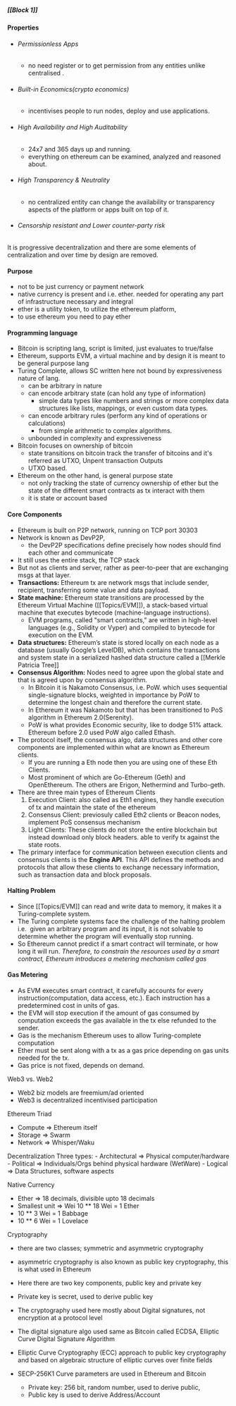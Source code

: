 ##### [[Block 1]]
#### Properties

- ###### Permissionless Apps
	- no need register or to get permission from any entities unlike centralised .
- ###### Built-in Economics(crypto economics)
	- incentivises people to run nodes, deploy and use applications.
- ###### High Availability and High Auditability 
	- 24x7 and 365 days up and running. 
	- everything on ethereum can be examined, analyzed and reasoned about.
- ###### High Transparency & Neutrality
	- no centralized entity can change the availability or transparency aspects of the platform or apps built on top of it.
- ###### Censorship resistant and Lower counter-party risk


It is progressive decentralization and there are some elements of centralization and over time by design are removed.

#### Purpose

- not to be just currency or payment network
- native currency is present and i.e. ether. needed for operating any part of infrastructure necessary and integral
- ether is a utility token, to utilize the ethereum platform, 
- to use ethereum you need to pay ether 

#### Programming language

- Bitcoin is scripting lang, script is limited, just evaluates to true/false
- Ethereum, supports EVM, a virtual machine and by design it is meant to be general purpose lang
- Turing Complete, allows SC written here not bound by expressiveness nature of lang. 
	- can be arbitrary in nature
	- can encode arbitrary state (can hold any type of information)
		- simple data types like numbers and strings or more complex data structures like lists, mappings, or even custom data types.
	- can encode arbitrary rules (perform any kind of operations or calculations)
		- from simple arithmetic to complex algorithms.
	- unbounded in complexity and expressiveness
- Bitcoin focuses on ownership of bitcoin
	- state transitions on bitcoin track the transfer of bitcoins and it's referred as UTXO, Unpent transaction Outputs
	- UTXO based.
- Ethereum on the other hand, is general purpose state
	- not only tracking the state of currency ownership of ether but the state of the different smart contracts as tx interact with them
	- it is state or account based

#### Core Components
- Ethereum is built on P2P network, running on TCP port 30303
- Network is known as DevP2P, 
	- the DevP2P specifications define precisely how nodes should find each other and communicate
- It still uses the entire stack, the TCP stack
- But not as clients and server, rather as peer-to-peer that are exchanging msgs at that layer.
- **Transactions:**  Ethereum tx are network msgs that include sender, recipient, transferring some value and data payload.
-  **State machine:** Ethereum state transitions are processed by the Ethereum Virtual Machine ([[Topics/EVM]]), a stack-based virtual machine that executes bytecode (machine-language instructions). 
	- EVM programs, called "smart contracts," are written in high-level languages (e.g., Solidity or Vyper) and compiled to bytecode for execution on the EVM.
- **Data structures:** Ethereum’s state is stored locally on each node as a database (usually Google’s LevelDB), which contains the transactions and system state in a serialized hashed data structure called a [[Merkle Patricia Tree]]
- **Consensus Algorithm:** Nodes need to agree upon the global state and that is agreed upon by consensus algorithm.
	- In Bitcoin it is Nakamoto Consensus, i.e. PoW. which uses sequential single-signature blocks, weighted in importance by PoW to determine the longest chain and therefore the current state.
	- In Ethereum it was Nakamoto but that has been transitioned to PoS algorithm in Ethereum 2.0(Serenity).
	- PoW is what provides Economic security, like to dodge 51% attack. Ethereum before 2.0 used PoW algo called Ethash.
- The protocol itself, the consensus algo, data structures and other core components are implemented within what are known as Ethereum clients. 
	- If you are running a Eth node then you are using one of these Eth Clients.
	- Most prominent of which are Go-Ethereum (Geth) and OpenEthereum. The others are Erigon, Nethermind and Turbo-geth.
- There are three main types of Ethereum Clients
	1. Execution Client: also called as Eth1 engines, they handle execution of tx and maintain the state of the ethereum
	2. Consensus Client: previosuly called Eth2 clients or Beacon nodes, implement PoS consensus mechanism
	3. Light Clients: These clients do not store the entire blockchain but instead download only block headers. able to verify tx against the state roots.
- The primary interface for communication between execution clients and consensus clients is the **Engine API**. This API defines the methods and protocols that allow these clients to exchange necessary information, such as transaction data and block proposals.

#### Halting Problem
- Since [[Topics/EVM]] can read and write data to memory, it makes it a Turing-complete system.
- The Turing complete systems face the challenge of the halting problem i.e.  given an arbitrary program and its input, it is not solvable to determine whether the program will eventually stop running.
- So Ethereum cannot predict if a smart contract will terminate, or how long it will run. *Therefore, to constrain the resources used by a smart contract, Ethereum introduces a metering mechanism called gas*

#### Gas Metering
- As EVM executes smart contract, it carefully accounts for every instruction(computation, data access, etc.). Each instruction has a predetermined cost in units of gas. 
- the EVM will stop execution if the amount of gas consumed by computation exceeds the gas available in the tx else refunded to the sender.
- Gas is the mechanism Ethereum uses to allow Turing-complete computation
- Ether must be sent along with a tx as a gas price depending on gas units needed for the tx.
- Gas price is not fixed, depends on demand. 


Web3 vs. Web2
- Web2 biz models are freemium/ad oriented
- Web3 is decentralized incentivised participation

Ethereum Triad
- Compute => Ethereum itself
- Storage => Swarm
- Network => Whisper/Waku

Decentralization
	Three types:
		- Architectural => Physical computer/hardware
		- Political => Individuals/Orgs behind physical hardware (WetWare)
		- Logical => Data Structures, software aspects


Native Currency
- Ether => 18 decimals, divisible upto 18 decimals
- Smallest unit => Wei 10 ** 18 Wei = 1 Ether
- 10 ** 3 Wei = 1 Babbage
- 10 ** 6 Wei = 1 Lovelace

Cryptography
- there are two classes; symmetric and asymmetric cryptography
- asymmetric cryptography is also known as public key cryptography, this is what used in Ethereum
- Here there are two key components, public key and private key
- Private key is secret, used to derive public key
- The cryptography used here mostly about Digital signatures, not encryption at a protocol level
- The digital signature algo used same as Bitcoin called ECDSA, Elliptic Curve Digital Signature Algorithm
- Elliptic Curve Cryptography (ECC) approach to public key cryptography and based on algebraic structure of elliptic curves over finite fields
- SECP-256K1 Curve parameters are used in Ethereum and Bitcoin

	- Private key: 256 bit, random number, used to derive public, 
	- Public key is used to derive Address/Account